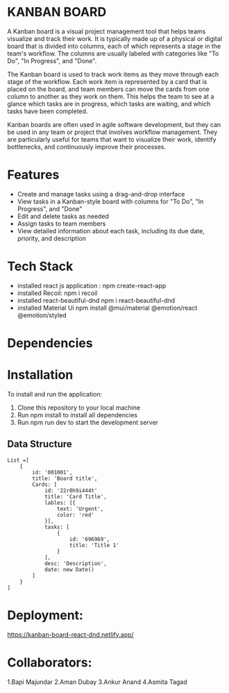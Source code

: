 # KANBAN BOARD

A Kanban board is a visual project management tool that helps teams visualize and track their work. It is typically made up of a physical or digital board that is divided into columns, each of which represents a stage in the team's workflow. The columns are usually labeled with categories like "To Do", "In Progress", and "Done".

The Kanban board is used to track work items as they move through each stage of the workflow. Each work item is represented by a card that is placed on the board, and team members can move the cards from one column to another as they work on them. This helps the team to see at a glance which tasks are in progress, which tasks are waiting, and which tasks have been completed.

Kanban boards are often used in agile software development, but they can be used in any team or project that involves workflow management. They are particularly useful for teams that want to visualize their work, identify bottlenecks, and continuously improve their processes.

# Features

- Create and manage tasks using a drag-and-drop interface
- View tasks in a Kanban-style board with columns for "To Do", "In Progress", and "Done"
- Edit and delete tasks as needed
- Assign tasks to team members
- View detailed information about each task, including its due date, priority, and description

# Tech Stack

- installed react js application :
  npm create-react-app
- installed Recoil:
  npm i recoil
- installed react-beautiful-dnd
  npm i react-beautiful-dnd
- installed Material Ui
  npm install @mui/material @emotion/react @emotion/styled

# Dependencies

# Installation

To install and run the application:

1. Clone this repository to your local machine
2. Run npm install to install all dependencies
3. Run npm run dev to start the development server

## Data Structure

```
List =[
    {
        id: '001001',
        title: 'Board title',
        Cards: [
            id: '22r0h9i444t'
            title: 'Card Title',
            lables: [{
                text: 'Urgent',
                color: 'red'
            }],
            tasks: [
                {
                    id: '696969',
                    title: 'Title 1'
                }
            ],
            desc: 'Description',
            date: new Date()
        ]
    }
]
```
# Deployment:
https://kanban-board-react-dnd.netlify.app/
# Collaborators:

1.Bapi Majundar
2.Aman Dubay
3.Ankur Anand
4.Asmita Tagad
